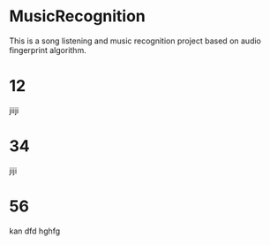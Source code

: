 # MusicRecognition
This is a song listening and music recognition project based on audio fingerprint algorithm.
# 12
jiiji
# 34
jiji
# 56

kan
dfd
hghfg
